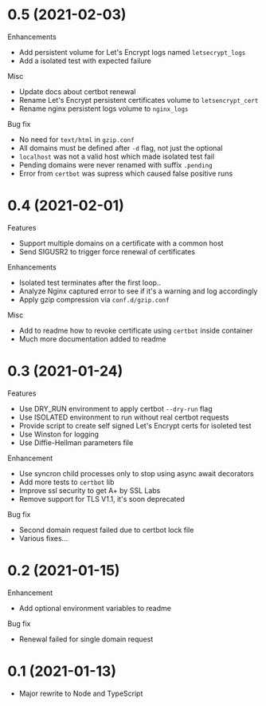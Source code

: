 # 0.5 (2021-02-03)

Enhancements

- Add persistent volume for Let's Encrypt logs named `letsecrypt_logs`
- Add a isolated test with expected failure

Misc

- Update docs about certbot renewal
- Rename Let's Encrypt persistent certificates volume to `letsencrypt_cert`
- Rename nginx persistent logs volume to `nginx_logs`

Bug fix

- No need for `text/html` in `gzip.conf`
- All domains must be defined after `-d` flag, not just the optional
- `localhost` was not a valid host which made isolated test fail
- Pending domains were never renamed with suffix `.pending`
- Error from `certbot` was supress which caused false positive runs

# 0.4 (2021-02-01)

Features

- Support multiple domains on a certificate with a common host
- Send SIGUSR2 to trigger force renewal of certificates

Enhancements

- Isolated test terminates after the first loop..
- Analyze Nginx captured error to see if it's a warning and log accordingly
- Apply gzip compression via `conf.d/gzip.conf`

Misc

- Add to readme how to revoke certificate using `certbot` inside container
- Much more documentation added to readme

# 0.3 (2021-01-24)

Features

- Use DRY_RUN environment to apply certbot `--dry-run` flag
- Use ISOLATED environment to run without real certbot requests
- Provide script to create self signed Let's Encrypt certs for isoleted test
- Use Winston for logging
- Use Diffie-Hellman parameters file

Enhancement

- Use syncron child processes only to stop using async await decorators
- Add more tests to `certbot` lib
- Improve ssl security to get A+ by SSL Labs
- Remove support for TLS V1.1, it's soon deprecated

Bug fix

- Second domain request failed due to certbot lock file
- Various fixes...

# 0.2 (2021-01-15)

Enhancement

- Add optional environment variables to readme

Bug fix

- Renewal failed for single domain request

# 0.1 (2021-01-13)

- Major rewrite to Node and TypeScript

